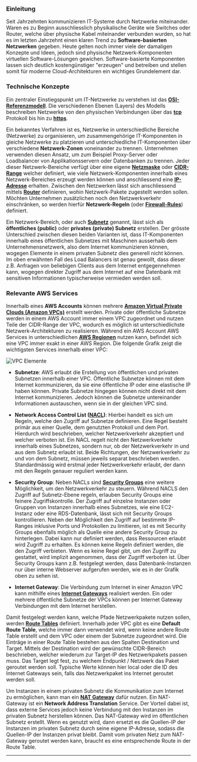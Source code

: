 ### Einleitung
Seit Jahrzehnten kommunizieren IT-Systeme durch Netzwerke miteinander. Waren es zu Beginn ausschliesslich physikalische
Geräte wie Switches oder Router, welche über physische Kabel miteinander verbunden wurden, so hat es im letzten Jahrzehnt
einen klaren Trend zu **Software-basierten Netzwerken** gegeben. Heute gelten noch immer viele der damaligen Konzepte und
Ideen, jedoch sind physische Netzwerk-Komponenten virtuellen Software-Lösungen gewichen. Software-basierte Komponenten
lassen sich deutlich kostengünstiger "erzeugen" und betreiben und stellen somit für moderne Cloud-Architekturen 
ein wichtiges Grundelement dar.


### Technische Konzepte
Ein zentraler Einstiegspunkt um IT-Netzwerke zu verstehen ist das **[OSI-Referenzmodell](https://de.wikipedia.org/wiki/OSI-Modell)**. 
Die verschiedenen Ebenen (Layers) des Modells beschreiben Netzwerke von den physischen Verbindungen über das 
**[tcp](https://de.wikipedia.org/wiki/Transmission_Control_Protocol)** Protokoll bis hin zu 
**[https](https://de.wikipedia.org/wiki/Hypertext_Transfer_Protocol_Secure)**. 

Ein bekanntes Verfahren ist es, Netzwerke in unterschiedliche Bereiche (Netzwerke) zu organisieren, um zusammengehörige IT-Komponenten
in gleiche Netzwerke zu platzieren und unterschiedliche IT-Komponenten über verschiedene **Netzwerk-Zonen** voneinander zu trennen.
Unternehmen verwenden diesen Ansatz, um zum Beispiel Proxy-Server oder Loadbalancer von Applikationsservern oder Datenbanken
zu trennen. Jeder dieser Netzwerk-Bereiche verfügt über eine eigene **[Netzmaske](https://de.wikipedia.org/wiki/Netzmaske)** oder 
**[CIDR-Range](https://de.wikipedia.org/wiki/Classless_Inter-Domain_Routing)** welcher definiert, wie viele Netzwerk-Komponenten
innerhalb eines Netzwerk-Bereiches erzeugt werden können und anschliessend eine **[IP-Adresse](https://de.wikipedia.org/wiki/IP-Adresse)** 
erhalten. Zwischen den Netzwerken lässt sich anschliessend mittels **[Router](https://de.wikipedia.org/wiki/Router)** 
definieren, wohin Netzwerk-Pakete zugestellt werden sollen. Möchten Unternehmen zusätzlichen noch den Netzwerkverkehr 
einschränken, so werden hierfür **Netzwerk-Regeln** (oder **[Firewall-Rules](https://de.wikipedia.org/wiki/Firewall)**) definiert.

Ein Netzwerk-Bereich, oder auch **[Subnetz](https://de.wikipedia.org/wiki/Subnetz)** genannt, lässt sich als **öffentliches (public)**
oder **privates (private) Subnetz** erstellen. Der grösste Unterschied zwischen diesen beiden Varianten ist, dass IT-Komponenten innerhalb
eines öffentlichen Subnetzes mit Maschinen ausserhalb dem Unternehmensnetzwerk, also dem Internet kommunizieren können,
wogegen Elemente in einem privaten Subnetz dies generell nicht können. Im oben erwähnten Fall des Load Balancers ist genau
gewollt, dass dieser z.B. Anfragen von beliebigen Clients aus dem Internet entgegennehmen kann, wogegen direkter Zugriff
aus dem Internet auf eine Datenbank mit sensitiven Informationen typischerweise vermieden werden soll. 


### Relevante AWS Services
Innerhalb eines **AWS Accounts** können mehrere **[Amazon Virtual Private Clouds (Amazon VPCs)](https://docs.aws.amazon.com/de_de/vpc/latest/userguide/what-is-amazon-vpc.html)** erstellt werden. Private oder öffentliche Subnetze werden in einem AWS Account immer einem VPC zugeordnet und nutzen Teile der CIDR-Range der VPC, wodurch es möglich ist unterschiedlichste Netzwerk-Architekturen zu realisieren. Während ein AWS Account AWS Services in unterschiedlichen **[AWS Regionen](https://aws.amazon.com/about-aws/global-infrastructure/regions_az/)** nutzen kann, befindet sich eine VPC immer exakt in einer AWS Region. Die folgende Grafik zeigt die wichtigsten Services innerhalb einer VPC: 


![VPC Elemente](/images/Netzwerk_overview.png)
- **Subnetze**: AWS erlaubt die Erstellung von öffentlichen und privaten Subnetzen innerhalb einer VPC. Öffentliche Subnetze können mit dem Internet kommunizieren, da sie eine öffentliche IP oder eine elastische IP haben können. Private Subnetze hingegen können nicht direkt mit dem Internet kommunizieren. Jedoch können die Subnetze untereinander Informationen austauschen, wenn sie in der gleichen VPC sind.
- **Network Access Control List ([NACL](https://docs.aws.amazon.com/vpc/latest/userguide/vpc-network-acls.html))**: 
Hierbei handelt es sich um Regeln, welche den Zugriff auf Subnetze definieren. Eine Regel besteht primär aus einer Quelle, dem genutzten Protokoll und dem Port. Hierdurch wird beschrieben, welcher Netzwerkverkehr akzeptiert und welcher verboten ist. Ein NACL regelt nicht den Netzwerkverkehr innerhalb eines Subnetzes, sondern nur, ob der Netzwerkverkehr in und aus dem Subnetz erlaubt ist. Beide Richtungen, der Netzwerkverkehr zu und von dem Subnetz, müssen jeweils separat beschrieben werden. Standardmässig wird erstmal jeder Netzwerkverkehr erlaubt, der dann mit den Regeln genauer reguliert werden kann.

- **Security Group**: Neben NACLs sind **[Security Groups](https://docs.aws.amazon.com/vpc/latest/userguide/VPC_SecurityGroups.html)** 
eine weitere Möglichkeit, um den Netzwerkverkehr zu steuern. Während NACLS den Zugriff auf Subnetz-Ebene regeln, erlauben Security Groups eine feinere Zugriffskontrolle. Der Zugriff auf einzelne Instanzen oder Gruppen von Instanzen innerhalb eines Subnetzes, 
wie eine EC2-Instanz oder eine RDS-Datenbank, lässt sich mit Security Groups kontrollieren. Neben der Möglichkeit den Zugriff auf bestimmte IP-Ranges inklusive Ports und Protokollen zu limitieren, ist es mit Security Groups ebenfalls möglich als Quelle eine andere
Security Group zu hinterlegen. Dabei kann nur definiert werden, dass Ressourcen erlaubt wird Zugriff zu erhalten. Es können keine Regeln definiert werden, die den Zugriff verbieten. Wenn es keine Regel gibt, um den Zugriff zu gestattet, wird implizit angenommen, dass der Zugriff verboten ist. Über Security Groups kann z.B. festgelegt werden, dass Datenbank-Instanzen nur über interne Webserver aufgerufen werden, wie es in der Grafik oben zu sehen ist. 

- **Internet Gateway**: Die Verbindung zum Internet in einer Amazon VPC kann mithilfe eines 
**[Internet Gateways](https://docs.aws.amazon.com/de_de/vpc/latest/userguide/VPC_Internet_Gateway.html)** realisiert werden. Ein oder mehrere öffentliche Subnetze der VPCs können per Internet Gateway Verbindungen mit dem Internet herstellen.

Damit festgelegt werden kann, welche Pfade Netzwerkpakete nutzen sollen, werden **[Route Tables](https://docs.aws.amazon.com/vpc/latest/userguide/VPC_Route_Tables.html)** definiert. Innerhalb jeder VPC gibt es eine **Default Route Table**, welche immer dann verwendet wird, wenn keine andere Route Table erstellt und dem VPC oder einem der Subnetze zugeordnet wird. Die Einträge in einer Route Table bestehen aus den Spalten Destination und Target. Mittels der Destination wird der gewünschte CIDR-Bereich beschrieben, welcher wiederum zur Target-IP des Netzwerkpakets passen muss. Das Target legt fest, zu welchem Endpunkt / Netzwerk das Paket geroutet werden soll. Typische Werte können hier local oder die ID des Internet Gateways sein, falls das Netzwerkpaket ins Internet geroutet werden soll.

Um Instanzen in einem privaten Subnetz die Kommunikation zum Internet zu ermöglichen, kann man ein **[NAT Gateway](https://docs.aws.amazon.com/de_de/vpc/latest/userguide/vpc-nat-gateway.html)** dafür nutzen.
Ein NAT-Gateway ist ein **Network Address Translation** Service. Der Vorteil dabei ist, dass externe Services jedoch keine Verbindung mit den Instanzen im privaten Subnetz herstellen können. Das NAT-Gateway wird im öffentlichen Subnetz erstellt. Wenn es genutzt wird, dann ersetzt es die Quellen-IP der Instanzen im privaten Subnetz durch seine eigene IP-Adresse, sodass die Quellen-IP der Instanzen privat bleibt. Damit vom privaten Netz zum NAT-Gateway geroutet werden kann, braucht es eine entsprechende Route in der Route Table.

___